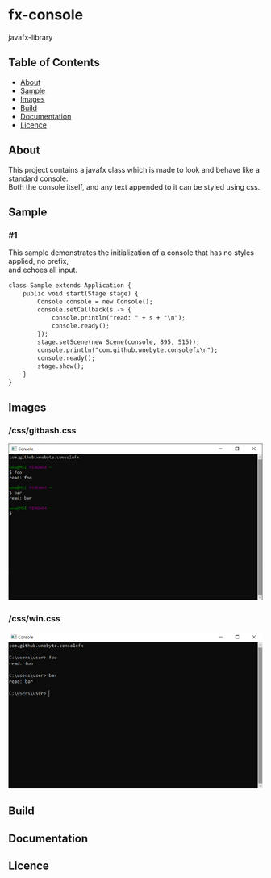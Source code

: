 # fx-console
javafx-library

## Table of Contents
- [About](#about)
- [Sample](#sample)
- [Images](#images)
- [Build](#build)
- [Documentation](#documentation)
- [Licence](#licence)

## About
This project contains a javafx class which  is made to look and behave like a standard console.<br> 
Both the console itself, and any text appended to it can be styled using css.


## Sample
### #1
This sample demonstrates the initialization of a console that has no styles applied, no prefix,<br> 
and echoes all input.

    class Sample extends Application {
        public void start(Stage stage) {
            Console console = new Console();
            console.setCallback(s -> {
                console.println("read: " + s + "\n");
                console.ready();
            });
            stage.setScene(new Scene(console, 895, 515));
            console.println("com.github.wnebyte.consolefx\n");
            console.ready();
            stage.show();
        }
    }
    
 
## Images
### /css/gitbash.css
![image1](images/image1.png)

### /css/win.css
![image2](images/image2.png)

## Build

## Documentation

## Licence